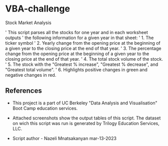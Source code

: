 # VBA-challenge
Stock Market Analysis

' This script parses all the stocks for one year and in each worksheet outputs
' the following information for a given year in that sheet:
' 1. The ticker symbol
' 2. Yearly change from the opening price at the beginning of a given year to the closing price at the end of that year.
' 3. The percentage change from the opening price at the beginning of a given year to the closing price at the end of that year.
' 4. The total stock volume of the stock.
' 5. The stock with the "Greatest % increase", "Greatest % decrease", and "Greatest total volume".
' 6. Highlights positive changes in green and negative changes in red.


## References
* This project is a part of UC Berkeley "Data Analysis and Visualisation" Boot Camp education services. 
* Attached screenshots show the output tables of this script. The dataset on wich this script was run is generated by Trilogy Education Services, LLC.



* Script author - Nazeli Mnatsakanyan
mar-13-2023


